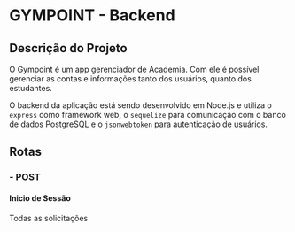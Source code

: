 # GYMPOINT - Backend

## Descrição do Projeto

O Gympoint é um app gerenciador de Academia. Com ele é possível gerenciar as contas e informações tanto dos usuários, quanto dos estudantes.

O backend da aplicação está sendo desenvolvido em Node.js e utiliza o `express` como framework web, o `sequelize` para comunicação com o banco de dados PostgreSQL e o `jsonwebtoken` para autenticação de usuários.

## Rotas

### - POST

#### Inicio de Sessão

Todas as solicitações
